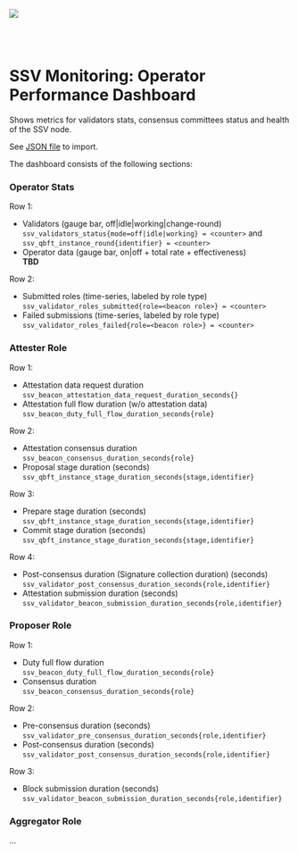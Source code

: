 [<img src="../docs/resources/bloxstaking_header_image.png" >](https://www.bloxstaking.com/)

<br>
<br>


# SSV Monitoring: Operator Performance Dashboard

Shows metrics for validators stats, consensus committees status and health of the SSV node.

See [JSON file](./grafana/dashboard_ssv_performance.json) to import.

The dashboard consists of the following sections:

### Operator Stats

Row 1:
* Validators (gauge bar, off|idle|working|change-round) \
  `ssv_validators_status{mode=off|idle|working} = <counter>` 
and `ssv_qbft_instance_round{identifier} = <counter>`
* Operator data (gauge bar, on|off + total rate + effectiveness) \
  **TBD**

Row 2:
* Submitted roles (time-series, labeled by role type) \
  `ssv_validator_roles_submitted{role=<beacon role>} = <counter>`
* Failed submissions (time-series, labeled by role type) \
  `ssv_validator_roles_failed{role=<beacon role>} = <counter>`

### Attester Role

Row 1:
* Attestation data request duration \
`ssv_beacon_attestation_data_request_duration_seconds{}`
* Attestation full flow duration (w/o attestation data) \
`ssv_beacon_duty_full_flow_duration_seconds{role}`

Row 2:
* Attestation consensus duration \
`ssv_beacon_consensus_duration_seconds{role}`
* Proposal stage duration (seconds) \
`ssv_qbft_instance_stage_duration_seconds{stage,identifier}`

Row 3:
* Prepare stage duration (seconds) \
`ssv_qbft_instance_stage_duration_seconds{stage,identifier}`
* Commit stage duration (seconds) \
`ssv_qbft_instance_stage_duration_seconds{stage,identifier}`

Row 4:
* Post-consensus duration (Signature collection duration) (seconds) \
`ssv_validator_post_consensus_duration_seconds{role,identifier}`
* Attestation submission duration (seconds) \
`ssv_validator_beacon_submission_duration_seconds{role,identifier}`

### Proposer Role

Row 1:
* Duty full flow duration \
  `ssv_beacon_duty_full_flow_duration_seconds{role}`
* Consensus duration \
  `ssv_beacon_consensus_duration_seconds{role}`

Row 2:
* Pre-consensus duration (seconds) \
  `ssv_validator_pre_consensus_duration_seconds{role,identifier}`
* Post-consensus duration (seconds) \
  `ssv_validator_post_consensus_duration_seconds{role,identifier}`

Row 3:
* Block submission duration (seconds) \
  `ssv_validator_beacon_submission_duration_seconds{role,identifier}`

### Aggregator Role

...

